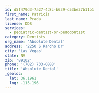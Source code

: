 ```yaml
---
id: d5f479d3-7a27-4b8c-b639-c53be37b11b1
first_name: Patricia
last_name: Prada
license: DDS
services:
  - pediatric-dentist-or-pedodontist
category: Dentists
org_name: 'Absolute Dental'
address: '2250 S Rancho Dr'
city: 'Las Vegas'
state: NV
zip: '89102'
phone: '(702) 733-0888'
title: 'Absolute Dental'
_geoloc:
  lat: 36.1961
  lng: -115.196
---
```

